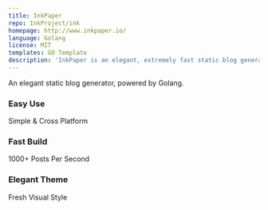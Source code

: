 ```yaml
---
title: InkPaper
repo: InkProject/ink
homepage: http://www.inkpaper.io/
language: Golang
license: MIT
templates: GO Template
description: 'InkPaper is an elegant, extremely fast static blog generator.'
---
```


An elegant static blog generator, powered by Golang.

### Easy Use

Simple & Cross Platform

### Fast Build

1000+ Posts Per Second

### Elegant Theme

Fresh Visual Style
